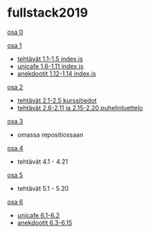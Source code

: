 # fullstack2019

[osa 0](https://github.com/strajama/fullstack2019/tree/master/osa0)

[osa 1](https://github.com/strajama/fullstack2019/tree/master/osa1)
* [tehtävät 1.1-1.5 index.js](https://github.com/strajama/fullstack2019/blob/master/osa1/tehtavat%201.1-1.5/src/index.js)
* [unicafe 1.6-1.11 index.js](https://github.com/strajama/fullstack2019/blob/master/osa1/unicafe/src/index.js)
* [anekdootit 1.12-1.14 index.js](https://github.com/strajama/fullstack2019/blob/master/osa1/anekdootit/src/index.js)

[osa 2](https://github.com/strajama/fullstack2019/tree/master/osa2)
* [tehtävät 2.1-2.5 kurssitiedot](https://github.com/strajama/fullstack2019/tree/master/osa2/kurssitiedot/src)
* [tehtävät 2.6-2.11 ja 2.15-2.20 puhelinluettelo](https://github.com/strajama/fullstack2019/tree/master/osa2/puhelinluettelo/src)

[osa 3](https://github.com/strajama/puhelinluettelobackend)
* omassa repositiossaan

[osa 4](https://github.com/strajama/fullstack2019/tree/master/osa4/blogilista)
* tehtävät 4.1 - 4.21

[osa 5](https://github.com/strajama/fullstack2019/tree/master/osa5/bloglist-frontend)
* tehtävät 5.1 - 5.20

[osa 6](https://github.com/strajama/fullstack2019/tree/master/osa6)
* [unicafe 6.1-6.2](https://github.com/strajama/fullstack2019/tree/master/osa6/unicafe-redux)
* [anekdootit 6.3-6.15](https://github.com/strajama/fullstack2019/tree/master/osa6/redux-anecdotes)
